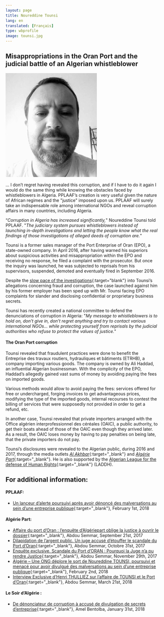 ```yaml
---
layout: page
title: Noureddine Tounsi
lang: en
translated: [Français]
type: wbprofile
image: tounsi.jpg
---
```

<h2>Misappropriations in the Oran Port and the judicial battle of an Algerian whistleblower</h2>

<div class="profile-block">
<img src="/assets/images/profiles/tounsi.jpg">
<p class="top-blockquote">... I don’t regret having revealed this corruption, and if I have to do it again I would do the same thing while knowing the obstacles faced by whistleblowers in Algeria. PPLAAF’s creation is very useful given the nature of African regimes and the "justice" imposed upon us. PPLAAF will surely take an indispensable role among international NGOs and reveal corruption affairs in many countries, including Algeria.</p>
</div>

“_Corruption in Algeria has increased significantly,_" Noureddine Tounsi told PPLAAF. "_The judiciary system pursues whistleblowers instead of launching in-depth investigations and letting the people know what the real findings of those investigations of alleged deeds of corruption are._"

Tounsi is a former sales manager of the Port Enterprise of Oran (EPO), a state-owned company. In April 2016, after having warned his superiors about suspicious activities and misappropriation within the EPO and receiving no response, he filed a complaint with the prosecutor. But once the inquiry was launched, he was subjected to reprisals from his supervisors, suspended, demoted and eventually fired in September 2016.

Despite the [slow pace of the investigations](https://algeriepart.com/2017/10/31/dilapidation-de-largent-public-juge-accuse-detouffer-scandale-port-doran/){:target="blank"} into Tounsi’s allegations concerning fraud and corruption, the case launched against him by his former employer has been sped up with Mr. Tounsi facing EPO complaints for slander and disclosing confidential or proprietary business secrets.

Tounsi has recently created a national committee to defend the denunciations of corruption in Algeria: "_My message to whistleblowers is to hold on, don’t give in, don’t regret anything and try to contact various international NGOs... while protecting yourself from reprisals by the judicial authorities who refuse to protect the values of justice._"

#### The Oran Port corruption
Tounsi revealed that fraudulent practices were done to benefit the Entreprise des travaux routiers, hydrauliques et bâtiments (ETRHB), a company importing various goods. The company is owned by Ali Haddad, an influential Algerian businessman. With the complicity of the EPO, Haddad’s allegedly gained vast sums of money by avoiding paying the fees on imported goods.

Various methods would allow to avoid paying the fees: services offered for free or undercharged, forging invoices to get advantageous prices, modifying the type of the imported goods, internal recourses to contest the billing of services that were supposedly not provided in order to get a refund, etc.

In another case, Tounsi revealed that private importers arranged with the Office algérien interprofessionnel des céréales (OAIC), a public authority, to get their boats ahead of those of the OAIC even though they arrived later. As a result, the OAIC loses money by having to pay penalties on being late, that the private importers do not pay.

Tounsi’s disclosures were revealed to the Algerian public, during 2016 and 2017, through the media outlets [_Al Akhbar_](http://www.elkhabar.com){:target="_blank"} and [_Algérie Part_](https://algeriepart.com){:target="_blank"}. He is also supported by the [Algerian League for the defense of Human Rights](http://laddh-algerie.org/?lang=fr){:target="_blank"} (LADDH).

## For additional information:
 
#### PPLAAF: 
- [Un lanceur d’alerte poursuivi après avoir dénoncé des malversations au sein d’une entreprise publique](https://pplaaf.org/fr/2018/02/01/algerie-lanceurs-dalerte.html){:target="_blank"}, February 1st, 2018

#### Algérie Part:

- [Affaire du port d’Oran : l’enquête d’Algériepart oblige la justice à ouvrir le dossier](https://algeriepart.com/2017/09/21/affaire-port-doran-lenquete-dalgeriepart-oblige-justice-a-ouvrir-dossier/){:target="_blank"}, Abdou Semmar, September 21st, 2017
- [Dilapidation de l’argent public. Un juge accusé d’étouffer le scandale du Port d’Oran](https://algeriepart.com/2017/10/31/dilapidation-de-largent-public-juge-accuse-detouffer-scandale-port-doran/){:target="_blank"}, Abdou Semmar, Octobre 31st, 2017
- [Enquête exclusive. Scandale du Port d’ORAN : Pourquoi la Juge n’a pu rendre Justice](https://algeriepart.com/2017/11/29/enquete-exclusive-scandale-port-doran-juge-na-pu-rendre-justice/){:target="_blank"}, Abdou Semmar, November 29th, 2017
- [Algérie – Une ONG déplore le sort de Noureddine TOUNSI, poursuivi et menacé pour avoir divulgué des malversations au sein d’une entreprise publique](https://algeriepart.com/2018/02/02/algerie-ong-poursuivi-menace-apres-denonce-malversations-sein-dune-entreprise-publique/){:target="_blank"}, February 2nd, 2018
- [Interview Exclusive d’Henri THULLIEZ sur l’affaire de TOUNSI et le Port d’Oran](https://algeriepart.com/2018/03/21/port-doran-interview-exclusive-dhenri-thulliez-sur-le-cas-de-mr-tounsi/){:target="_blank"}, Abdou Semmar, March 21st, 2018

#### Le Soir d’Algérie :
- [De dénonciateur de corruption à accusé de divulgation de secrets d’entreprise](https://www.lesoirdalgerie.com/articles/2018/01/31/article.php?sid=1367&cid=2){:target="_blank"}, Amel Bentolba, January 31st, 2018
 

 <br>